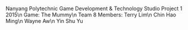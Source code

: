 Nanyang Polytechnic Game Development & Technology Studio Project 1 2015\n
Game: The Mummy\n
Team 8 Members:
Terry Lim\n
Chin Hao Ming\n
Wayne Aw\n
Yin Shu Yu
